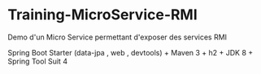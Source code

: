 # Training-MicroService-RMI
Demo d'un Micro Service permettant d'exposer des services RMI

Spring Boot Starter (data-jpa , web , devtools) + Maven 3 + h2 + JDK 8 + Spring Tool Suit 4 


